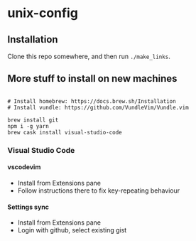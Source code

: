 # unix-config

## Installation

Clone this repo somewhere, and then run `./make_links`.

## More stuff to install on new machines

```

# Install homebrew: https://docs.brew.sh/Installation
# Install vundle: https://github.com/VundleVim/Vundle.vim

brew install git
npm i -g yarn
brew cask install visual-studio-code

```

### Visual Studio Code

#### vscodevim
- Install from Extensions pane
- Follow instructions there to fix key-repeating behaviour

#### Settings sync
- Install from Extensions pane
- Login with github, select existing gist

